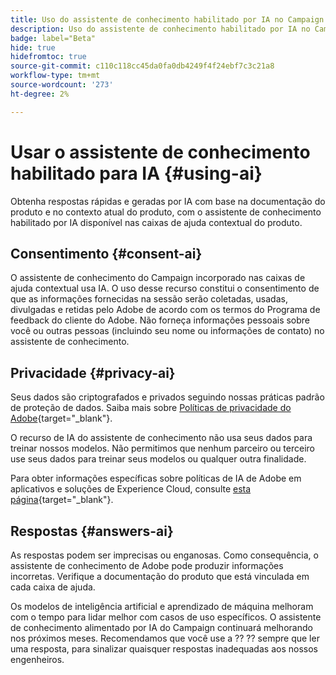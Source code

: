 ```yaml
---
title: Uso do assistente de conhecimento habilitado por IA no Campaign Web
description: Uso do assistente de conhecimento habilitado por IA no Campaign Web
badge: label="Beta"
hide: true
hidefromtoc: true
source-git-commit: c110c118cc45da0fa0db4249f4f24ebf7c3c21a8
workflow-type: tm+mt
source-wordcount: '273'
ht-degree: 2%

---
```


# Usar o assistente de conhecimento habilitado para IA {#using-ai}

Obtenha respostas rápidas e geradas por IA com base na documentação do produto e no contexto atual do produto, com o assistente de conhecimento habilitado por IA disponível nas caixas de ajuda contextual do produto.

## Consentimento {#consent-ai}

O assistente de conhecimento do Campaign incorporado nas caixas de ajuda contextual usa IA. O uso desse recurso constitui o consentimento de que as informações fornecidas na sessão serão coletadas, usadas, divulgadas e retidas pelo Adobe de acordo com os termos do Programa de feedback do cliente do Adobe. Não forneça informações pessoais sobre você ou outras pessoas (incluindo seu nome ou informações de contato) no assistente de conhecimento.

## Privacidade {#privacy-ai}

Seus dados são criptografados e privados seguindo nossas práticas padrão de proteção de dados. Saiba mais sobre [Políticas de privacidade do Adobe](https://www.adobe.com/br/privacy/policy.html){target="_blank"}.

O recurso de IA do assistente de conhecimento não usa seus dados para treinar nossos modelos. Não permitimos que nenhum parceiro ou terceiro use seus dados para treinar seus modelos ou qualquer outra finalidade.

Para obter informações específicas sobre políticas de IA de Adobe em aplicativos e soluções de Experience Cloud, consulte [esta página](https://business.adobe.com/products/sensei/adobe-sensei.html){target="_blank"}.

## Respostas {#answers-ai}

As respostas podem ser imprecisas ou enganosas. Como consequência, o assistente de conhecimento de Adobe pode produzir informações incorretas. Verifique a documentação do produto que está vinculada em cada caixa de ajuda.

Os modelos de inteligência artificial e aprendizado de máquina melhoram com o tempo para lidar melhor com casos de uso específicos. O assistente de conhecimento alimentado por IA do Campaign continuará melhorando nos próximos meses. Recomendamos que você use a ?? ?? sempre que ler uma resposta, para sinalizar quaisquer respostas inadequadas aos nossos engenheiros.




